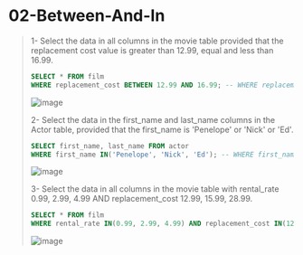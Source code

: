 # 02-Between-And-In
>1- Select the data in all columns in the movie table provided that the replacement cost value is greater than 12.99, equal and less than 16.99.
>``` SQL
> SELECT * FROM film
> WHERE replacement_cost BETWEEN 12.99 AND 16.99; -- WHERE replacement_cost >= 12.99 AND replacement_cost <= 16.99;
>```
> ![image](https://user-images.githubusercontent.com/57245919/131322511-6db1d7ed-5912-49b6-82c2-abc317555582.png)
>
>
>2- Select the data in the first_name and last_name columns in the Actor table, provided that the first_name is 'Penelope' or 'Nick' or 'Ed'.
>``` SQL
> SELECT first_name, last_name FROM actor
> WHERE first_name IN('Penelope', 'Nick', 'Ed'); -- WHERE first_name = 'Penelope' OR first_name = 'Nick' OR first_name = 'Ed';
>```
>
> ![image](https://user-images.githubusercontent.com/57245919/131323114-79d1d960-2018-43da-8f82-85f81b2ffeab.png)
>
>
>3- Select the data in all columns in the movie table with rental_rate 0.99, 2.99, 4.99 AND replacement_cost 12.99, 15.99, 28.99.
>``` SQL
> SELECT * FROM film
> WHERE rental_rate IN(0.99, 2.99, 4.99) AND replacement_cost IN(12.99, 15.99, 28.99);
>```
> ![image](https://user-images.githubusercontent.com/57245919/131323963-a18aa770-c403-4fdc-82c1-1fd5148f4a2e.png)
>

